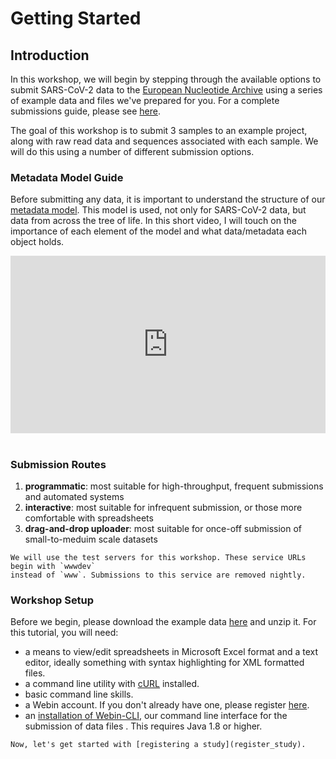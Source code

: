 # Getting Started

## Introduction

In this workshop, we will begin by stepping through the available options to submit SARS-CoV-2 data to the [European Nucleotide Archive](https://www.ebi.ac.uk/ena/browser/home) using a series of example data and files we've prepared for you. For a complete submissions guide, please see [here](../help_and_guides/sars-cov-2-submissions).

The goal of this workshop is to submit 3 samples to an example project, along with raw read data and sequences associated with each sample. We will do this using a number of different submission options.

### Metadata Model Guide

Before submitting any data, it is important to understand the structure of our [metadata model](https://ena-docs.readthedocs.io/en/latest/submit/general-guide/metadata.html).
This model is used, not only for SARS-CoV-2 data, but data from across the tree of life. In this 
short video, I will touch on the importance of each element of the model and what data/metadata each
object holds.

<div style="position: relative; padding-bottom: 56.25%; height: 0; overflow: hidden; max-width: 100%; height: auto;">
    <iframe src="https://www.youtube.com/embed/M9srsSieEB4" frameborder="0" allowfullscreen style="position: absolute; top: 0; left: 0; width: 100%; height: 100%;"></iframe>
</div><br/>

### Submission Routes

1. **programmatic**: most suitable for high-throughput, frequent submissions and automated systems
2. **interactive**: most suitable for infrequent submission, or those more comfortable with spreadsheets
3. **drag-and-drop uploader**: most suitable for once-off submission of small-to-meduim scale datasets

```{note}
We will use the test servers for this workshop. These service URLs begin with `wwwdev`
instead of `www`. Submissions to this service are removed nightly. 
```

### Workshop Setup

Before we begin, please download the example data [here](https://github.com/enasequence/ena-covid19-docs/raw/master/submission_workshop/example_data.tar.gz) and unzip it. For this tutorial, you will need:
- a means to view/edit spreadsheets in Microsoft Excel format and a text editor,
ideally something with syntax highlighting for XML formatted files.
- a command line utility with [cURL](https://curl.se/) installed.
- basic command line skills.
- a Webin account. If you don't already have one, please register [here](https://www.ebi.ac.uk/ena/submit/webin/accountInfo).
- an [installation of Webin-CLI](https://github.com/enasequence/webin-cli/tree/v4.1.0#readme), our command line interface for the submission of data files . This requires Java 1.8 or higher.

```{tip}
Now, let's get started with [registering a study](register_study).
```
